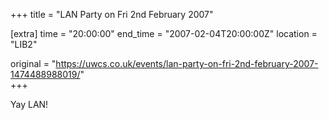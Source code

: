 +++
title = "LAN Party on Fri 2nd February 2007"

[extra]
time = "20:00:00"
end_time = "2007-02-04T20:00:00Z"
location = "LIB2"

original = "https://uwcs.co.uk/events/lan-party-on-fri-2nd-february-2007-1474488988019/"    
+++

Yay LAN\!

